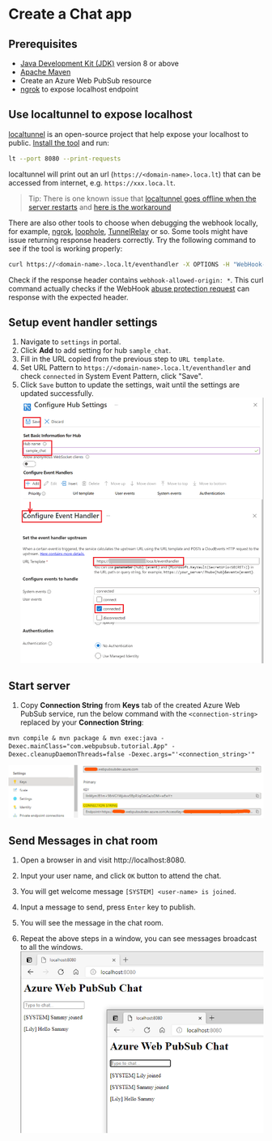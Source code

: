 # Create a Chat app

## Prerequisites

- [Java Development Kit (JDK)](/java/azure/jdk/) version 8 or above
- [Apache Maven](https://maven.apache.org/download.cgi)
- Create an Azure Web PubSub resource
- [ngrok](https://ngrok.com/download) to expose localhost endpoint

## Use localtunnel to expose localhost

[localtunnel](https://github.com/localtunnel/localtunnel) is an open-source project that help expose your localhost to public. [Install the tool](https://github.com/localtunnel/localtunnel#installation) and run:

```bash
lt --port 8080 --print-requests
```

localtunnel will print out an url (`https://<domain-name>.loca.lt`) that can be accessed from internet, e.g. `https://xxx.loca.lt`.

> Tip:
> There is one known issue that [localtunnel goes offline when the server restarts](https://github.com/localtunnel/localtunnel/issues/466) and [here is the workaround](https://github.com/localtunnel/localtunnel/issues/466#issuecomment-1030599216)  

There are also other tools to choose when debugging the webhook locally, for example, [ngrok](​https://ngrok.com/), [loophole](https://loophole.cloud/docs/), [TunnelRelay](https://github.com/OfficeDev/microsoft-teams-tunnelrelay) or so. Some tools might have issue returning response headers correctly. Try the following command to see if the tool is working properly:

```bash
curl https://<domain-name>.loca.lt/eventhandler -X OPTIONS -H "WebHook-Request-Origin: *" -H "ce-awpsversion: 1.0" --ssl-no-revoke -i
```

Check if the response header contains `webhook-allowed-origin: *`. This curl command actually checks if the WebHook [abuse protection request](https://docs.microsoft.com/azure/azure-web-pubsub/reference-cloud-events#webhook-validation) can response with the expected header.


## Setup event handler settings

1. Navigate to `settings` in portal.
1. Click **Add** to add setting for hub `sample_chat`.
1. Fill in the URL copied from the previous step to `URL template`.
1. Set URL Pattern to `https://<domain-name>.loca.lt/eventhandler` and check `connected` in System Event Pattern, click "Save".
1. Click `Save` button to update the settings, wait until the settings are updated successfully.
    ![Event Handler](../../images/portal_event_handler_chat.png)

## Start server

1. Copy **Connection String** from **Keys** tab of the created Azure Web PubSub service, run the below command with the `<connection-string>` replaced by your **Connection String**:

```console
mvn compile & mvn package & mvn exec:java -Dexec.mainClass="com.webpubsub.tutorial.App" -Dexec.cleanupDaemonThreads=false -Dexec.args="'<connection_string>'"
```

![connection string](../../../docs/images/portal_conn.png)

## Send Messages in chat room

1. Open a browser in and visit http://localhost:8080.
2. Input your user name, and click `OK` button to attend the chat.

3. You will get welcome message `[SYSTEM] <user-name> is joined`.
4. Input a message to send, press `Enter` key to publish. 
5. You will see the message in the chat room.
6. Repeat the above steps in a window, you can see messages broadcast to all the windows.
![chat room](../../../docs/images/simple-chat-room.png)

